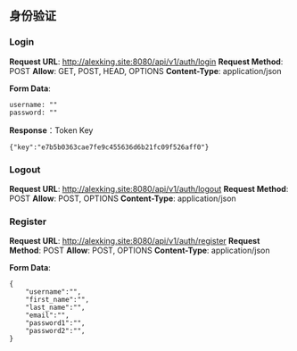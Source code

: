 ## 身份验证
### Login
**Request URL**: http://alexking.site:8080/api/v1/auth/login
**Request Method**: POST
**Allow**: GET, POST, HEAD, OPTIONS
**Content-Type**: application/json

**Form Data**:

	username: ""
	password: ""

**Response**：Token Key

	{"key":"e7b5b0363cae7fe9c455636d6b21fc09f526aff0"}

### Logout
**Request URL**: http://alexking.site:8080/api/v1/auth/logout
**Request Method**: POST
**Allow**: POST, OPTIONS
**Content-Type**: application/json

### Register
**Request URL**: http://alexking.site:8080/api/v1/auth/register
**Request Method**: POST
**Allow**: POST, OPTIONS
**Content-Type**: application/json

**Form Data**:

	{
	    "username":"",
	    "first_name":"",
	    "last_name":"",
	    "email":"",
	    "password1":"",
	    "password2":"",
	}

